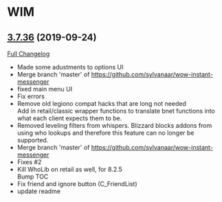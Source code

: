 # WIM

## [3.7.36](https://github.com/sylvanaar/wow-instant-messenger/tree/3.7.36) (2019-09-24)
[Full Changelog](https://github.com/sylvanaar/wow-instant-messenger/compare/3.7.35...3.7.36)

- Made some adustments to options UI  
- Merge branch 'master' of https://github.com/sylvanaar/wow-instant-messenger  
- fixed main menu UI  
- Fix errors  
- Remove old legiono compat hacks that are long not needed  
    Add in retail/classic wrapper functions to translate bnet functions into what each client expects them to be.  
- Removed leveling filters from whispers. Blizzard blocks addons from using who lookups and therefore this feature can no longer be supported.  
- Merge branch 'master' of https://github.com/sylvanaar/wow-instant-messenger  
- Fixes #2  
- Kill WhoLib on retail as well, for 8.2.5  
    Bump TOC  
- Fix friend and ignore button (C\_FriendList)  
- update readme  
